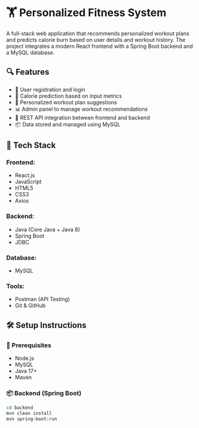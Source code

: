 # 🏋 Personalized Fitness System

A full-stack web application that recommends personalized workout plans and predicts calorie burn based on user details and workout history. The project integrates a modern React frontend with a Spring Boot backend and a MySQL database.

## 🔍 Features

- 📌 User registration and login
- 🧠 Calorie prediction based on input metrics
- 💪 Personalized workout plan suggestions
- 📊 Admin panel to manage workout recommendations
- 🔁 REST API integration between frontend and backend
- 📦 Data stored and managed using MySQL

## 🚀 Tech Stack

### Frontend:
- React.js
- JavaScript
- HTML5
- CSS3
- Axios

### Backend:
- Java (Core Java + Java 8)
- Spring Boot
- JDBC

### Database:
- MySQL

### Tools:
- Postman (API Testing)
- Git & GitHub


## 🛠 Setup Instructions

### 🔧 Prerequisites
- Node.js
- MySQL
- Java 17+
- Maven

### 📦 Backend (Spring Boot)
```bash
cd backend
mvn clean install
mvn spring-boot:run


